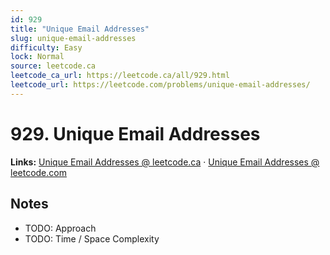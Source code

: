 ```yaml
--- 
id: 929
title: "Unique Email Addresses"
slug: unique-email-addresses
difficulty: Easy
lock: Normal
source: leetcode.ca
leetcode_ca_url: https://leetcode.ca/all/929.html
leetcode_url: https://leetcode.com/problems/unique-email-addresses/
---
```


# 929. Unique Email Addresses

**Links:** [Unique Email Addresses @ leetcode.ca](https://leetcode.ca/all/929.html) · [Unique Email Addresses @ leetcode.com](https://leetcode.com/problems/unique-email-addresses/)

## Notes
- TODO: Approach
- TODO: Time / Space Complexity
